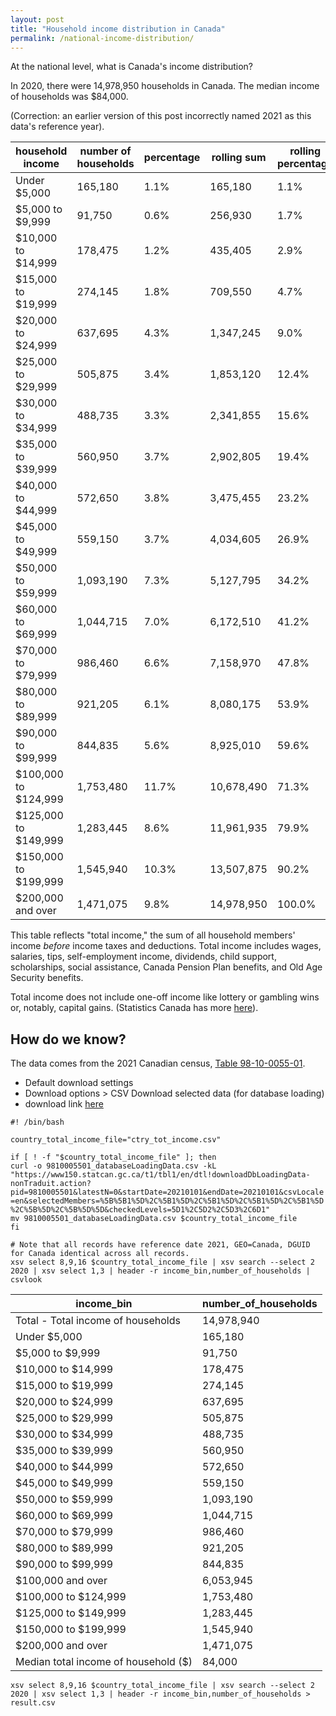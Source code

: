 ```yaml
---
layout: post
title: "Household income distribution in Canada"
permalink: /national-income-distribution/
---
```


At the national level, what is Canada's income distribution?


In 2020, there were 14,978,950 households in Canada. The median income of households was $84,000.

(Correction: an earlier version of this post incorrectly named 2021 as this data's reference year).

| household income     | number of households | percentage | rolling sum | rolling percentage |
|----------------------|----------------------|------------|-------------|--------------------|
| Under $5,000         | 165,180              | 1.1%       | 165,180     | 1.1%               |
| $5,000 to $9,999     | 91,750               | 0.6%       | 256,930     | 1.7%               |
| $10,000 to $14,999   | 178,475              | 1.2%       | 435,405     | 2.9%               |
| $15,000 to $19,999   | 274,145              | 1.8%       | 709,550     | 4.7%               |
| $20,000 to $24,999   | 637,695              | 4.3%       | 1,347,245   | 9.0%               |
| $25,000 to $29,999   | 505,875              | 3.4%       | 1,853,120   | 12.4%              |
| $30,000 to $34,999   | 488,735              | 3.3%       | 2,341,855   | 15.6%              |
| $35,000 to $39,999   | 560,950              | 3.7%       | 2,902,805   | 19.4%              |
| $40,000 to $44,999   | 572,650              | 3.8%       | 3,475,455   | 23.2%              |
| $45,000 to $49,999   | 559,150              | 3.7%       | 4,034,605   | 26.9%              |
| $50,000 to $59,999   | 1,093,190            | 7.3%       | 5,127,795   | 34.2%              |
| $60,000 to $69,999   | 1,044,715            | 7.0%       | 6,172,510   | 41.2%              |
| $70,000 to $79,999   | 986,460              | 6.6%       | 7,158,970   | 47.8%              |
| $80,000 to $89,999   | 921,205              | 6.1%       | 8,080,175   | 53.9%              |
| $90,000 to $99,999   | 844,835              | 5.6%       | 8,925,010   | 59.6%              |
| $100,000 to $124,999 | 1,753,480            | 11.7%      | 10,678,490  | 71.3%              |
| $125,000 to $149,999 | 1,283,445            | 8.6%       | 11,961,935  | 79.9%              |
| $150,000 to $199,999 | 1,545,940            | 10.3%      | 13,507,875  | 90.2%              |
| $200,000 and over    | 1,471,075            | 9.8%       | 14,978,950  | 100.0%             |

This table reflects "total income," the sum of all household members' income _before_ income taxes and deductions. Total income includes wages, salaries, tips, self-employment income, dividends, child support, scholarships, social assistance, Canada Pension Plan benefits, and Old Age Security benefits. 

Total income does not include one-off income like lottery or gambling wins or, notably, capital gains. (Statistics Canada has more [here](https://www12.statcan.gc.ca/census-recensement/2021/ref/dict/az/definition-eng.cfm?ID=pop123)).

## How do we know?
The data comes from the 2021 Canadian census, [Table 98-10-0055-01](https://www150.statcan.gc.ca/t1/tbl1/en/tv.action?pid=9810005501).
- Default download settings
- Download options > CSV Download selected data (for database loading)
- download link [here](https://www150.statcan.gc.ca/t1/tbl1/en/dtl!downloadDbLoadingData-nonTraduit.action?pid=9810005501&latestN=0&startDate=20210101&endDate=20210101&csvLocale=en&selectedMembers=%5B%5B1%5D%2C%5B1%5D%2C%5B1%5D%2C%5B1%5D%2C%5B1%5D%2C%5B%5D%2C%5B%5D%5D&checkedLevels=5D1%2C5D2%2C5D3%2C6D1)

`#! /bin/bash`

`country_total_income_file="ctry_tot_income.csv"`

`if [ ! -f "$country_total_income_file" ]; then`  
        `curl -o 9810005501_databaseLoadingData.csv -kL "https://www150.statcan.gc.ca/t1/tbl1/en/dtl!downloadDbLoadingData-nonTraduit.action?pid=9810005501&latestN=0&startDate=20210101&endDate=20210101&csvLocale=en&selectedMembers=%5B%5B1%5D%2C%5B1%5D%2C%5B1%5D%2C%5B1%5D%2C%5B1%5D%2C%5B%5D%2C%5B%5D%5D&checkedLevels=5D1%2C5D2%2C5D3%2C6D1"`  
       `mv 9810005501_databaseLoadingData.csv $country_total_income_file`  
`fi`

`# Note that all records have reference date 2021, GEO=Canada, DGUID for Canada identical across all records.`  
`xsv select 8,9,16 $country_total_income_file | xsv search --select 2 2020 | xsv select 1,3 | header -r income_bin,number_of_households | csvlook`

| income_bin                           | number_of_households |
| ------------------------------------ | -------------------- |
| Total - Total income of households   |           14,978,940 |
| Under $5,000                         |              165,180 |
| $5,000 to $9,999                     |               91,750 |
| $10,000 to $14,999                   |              178,475 |
| $15,000 to $19,999                   |              274,145 |
| $20,000 to $24,999                   |              637,695 |
| $25,000 to $29,999                   |              505,875 |
| $30,000 to $34,999                   |              488,735 |
| $35,000 to $39,999                   |              560,950 |
| $40,000 to $44,999                   |              572,650 |
| $45,000 to $49,999                   |              559,150 |
| $50,000 to $59,999                   |            1,093,190 |
| $60,000 to $69,999                   |            1,044,715 |
| $70,000 to $79,999                   |              986,460 |
| $80,000 to $89,999                   |              921,205 |
| $90,000 to $99,999                   |              844,835 |
| $100,000 and over                    |            6,053,945 |
| $100,000 to $124,999                 |            1,753,480 |
| $125,000 to $149,999                 |            1,283,445 |
| $150,000 to $199,999                 |            1,545,940 |
| $200,000 and over                    |            1,471,075 |
| Median total income of household ($) |               84,000 |

`xsv select 8,9,16 $country_total_income_file | xsv search --select 2 2020 | xsv select 1,3 | header -r income_bin,number_of_households > result.csv`
